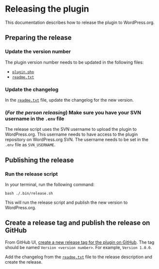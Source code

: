 # Releasing the plugin

This documentation describes how to release the plugin to WordPress.org.

## Preparing the release

### Update the version number

The plugin version number needs to be updated in the following files:

- [`plugin.php`](/plugin.php)
- [`readme.txt`](/readme.txt)

### Update the changelog

In the [`readme.txt`](/readme.txt) file, update the changelog for the new version.

### (_For the person releasing_) Make sure you have your SVN username in the `.env` file

The release script uses the SVN username to upload the plugin to WordPress.org. This username needs to have access to the plugin repository on WordPress.org SVN. The username needs to be set in the `.env` file as `SVN_USERNAME`.

## Publishing the release

### Run the release script

In your terminal, run the following command:

`bash ./.bin/release.sh`

This will run the release script and publish the new version to WordPress.org.

## Create a release tag and publish the release on GitHub

From GitHub UI, [create a new release tag for the plugin on GitHub](https://github.com/awesomemotive/missed-scheduled-posts-publisher/releases/new). The tag should be named `Version <version number>`. For example, `Version 1.0.0`.

Add the changelog from the [`readme.txt`](/readme.txt) file to the release description and create the release.
